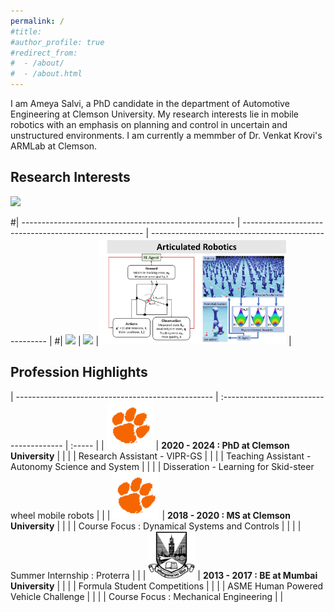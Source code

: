 ```yaml
---
permalink: /
#title: 
#author_profile: true
#redirect_from: 
#  - /about/
#  - /about.html
---
```



I am Ameya Salvi, a PhD candidate in the department of Automotive Engineering at Clemson University. My research interests lie in mobile robotics with an emphasis on planning and control in uncertain and unstructured environments. I am currently a memmber of Dr. Venkat Krovi's ARMLab at Clemson. 

<style>
table {
    border-collapse: collapse;
}
table, th, td {
   border: none;
}
blockquote {
    border-left: none;
    padding-left: 10px;
}
</style>


## Research Interests

<img src="images/ResearchOverview.png" width="600"/> 

#| ----------------------------------------------------- | ----------------------------------------------------- | ---------------------------------------------------- |
#| <img src="images/OutdoorAutonomyTN.png" width="300"/> | <img src="images/OutdoorAutonomyTN.png" width="300"/> |<img src="images/ArticulatedRoboticsTN.png" width="300"/> |



## Profession Highlights



| ------------------------------------------------- | :-------------------------------------- | :-----  |
| <img src="images/Paw_RGB__Orange.jpg" width="75"/> | **2020 - 2024 : PhD at Clemson University** | | 
|                                                    | Research Assistant - VIPR-GS            | |
|                                                    | Teaching Assistant - Autonomy Science and System | |
|                                                    | Disseration - Learning for Skid-steer wheel mobile robots | |
| <img src="images/Paw_RGB__Orange.jpg" width="75"/> | **2018 - 2020 : MS at Clemson University**  | |
|                                                    | Course Focus : Dynamical Systems and Controls | |
|                                                    | Summer Internship : Proterra | |
| <img src="images/University_of_Mumbai.png" width="75"/> | **2013 - 2017 : BE at Mumbai University**  | |
|                                                    | Formula Student Competitions | |
|                                                    | ASME Human Powered Vehicle Challenge | |
|                                                    | Course Focus : Mechanical Engineering | |


